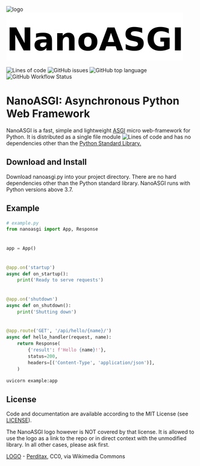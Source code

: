 ![logo](https://upload.wikimedia.org/wikipedia/commons/thumb/d/df/C20_Fullerene.png/128px-C20_Fullerene.png)
![logo text](docs/logotext.png)

![Lines of code](https://img.shields.io/tokei/lines/github/nanoasgi/nanoasgi?logo=github&style=flat-square)
![GitHub issues](https://img.shields.io/github/issues/nanoasgi/nanoasgi?logo=github&style=flat-square)
![GitHub top language](https://img.shields.io/github/languages/top/nanoasgi/nanoasgi?logo=python&style=flat-square&logoColor=9cf)
![GitHub Workflow Status](https://img.shields.io/github/workflow/status/nanoasgi/nanoasgi/Python%20package?logo=github)

#  NanoASGI: Asynchronous Python Web Framework

NanoASGI is a fast, simple and lightweight [ASGI](https://asgi.readthedocs.io "Asynchronous Server Gateway Interface") micro web-framework for Python. It is distributed as a single file module ![Lines of code](https://img.shields.io/tokei/lines/github/nanoasgi/nanoasgi?logo=github) and has no dependencies other than the [Python Standard Library.](http://docs.python.org/library/)


## Download and Install

Download nanoasgi.py into your project directory. There are no hard dependencies other than the Python standard library. NanoASGI runs with Python versions above 3.7.


## Example

```python
# example.py
from nanoasgi import App, Response


app = App()


@app.on('startup')
async def on_startup():
    print('Ready to serve requests')


@app.on('shutdown')
async def on_shutdown():
    print('Shutting down')


@app.route('GET', '/api/hello/{name}/')
async def hello_handler(request, name):
    return Response(
        {'result': f'Hello {name}!'},
        status=200,
        headers=[('Content-Type', 'application/json')],
    )
```
```bash
uvicorn example:app
```

## License

Code and documentation are available according to the MIT License (see [LICENSE](license)).

The NanoASGI logo however is NOT covered by that license. It is allowed to use the logo as a link to the repo or in direct context with the unmodified library. In all other cases, please ask first.


[LOGO](#logo) - [Perditax](https://commons.wikimedia.org/wiki/File:C20_Fullerene.png), CC0, via Wikimedia Commons
